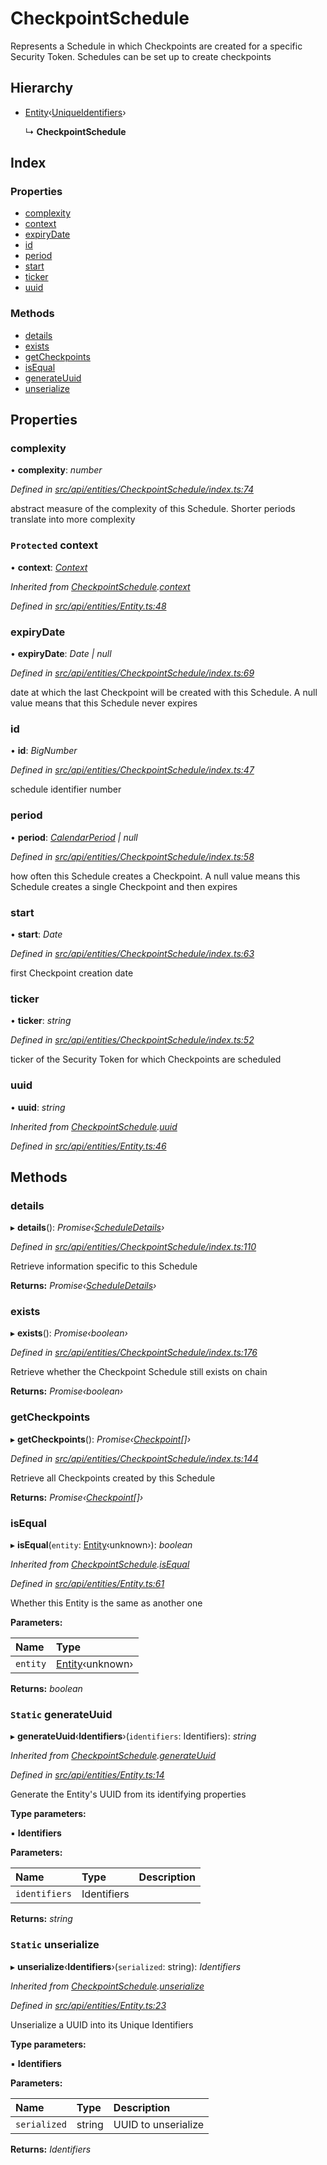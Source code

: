 # CheckpointSchedule

Represents a Schedule in which Checkpoints are created for a specific Security Token. Schedules can be set up to create checkpoints

## Hierarchy

* [Entity](entity.md)‹[UniqueIdentifiers](../interfaces/uniqueidentifiers.md)›

  ↳ **CheckpointSchedule**

## Index

### Properties

* [complexity](checkpointschedule.md#complexity)
* [context](checkpointschedule.md#protected-context)
* [expiryDate](checkpointschedule.md#expirydate)
* [id](checkpointschedule.md#id)
* [period](checkpointschedule.md#period)
* [start](checkpointschedule.md#start)
* [ticker](checkpointschedule.md#ticker)
* [uuid](checkpointschedule.md#uuid)

### Methods

* [details](checkpointschedule.md#details)
* [exists](checkpointschedule.md#exists)
* [getCheckpoints](checkpointschedule.md#getcheckpoints)
* [isEqual](checkpointschedule.md#isequal)
* [generateUuid](checkpointschedule.md#static-generateuuid)
* [unserialize](checkpointschedule.md#static-unserialize)

## Properties

### complexity

• **complexity**: _number_

_Defined in_ [_src/api/entities/CheckpointSchedule/index.ts:74_](https://github.com/PolymathNetwork/polymesh-sdk/blob/23062de4/src/api/entities/CheckpointSchedule/index.ts#L74)

abstract measure of the complexity of this Schedule. Shorter periods translate into more complexity

### `Protected` context

• **context**: [_Context_](context.md)

_Inherited from_ [_CheckpointSchedule_](checkpointschedule.md)_._[_context_](checkpointschedule.md#protected-context)

_Defined in_ [_src/api/entities/Entity.ts:48_](https://github.com/PolymathNetwork/polymesh-sdk/blob/23062de4/src/api/entities/Entity.ts#L48)

### expiryDate

• **expiryDate**: _Date \| null_

_Defined in_ [_src/api/entities/CheckpointSchedule/index.ts:69_](https://github.com/PolymathNetwork/polymesh-sdk/blob/23062de4/src/api/entities/CheckpointSchedule/index.ts#L69)

date at which the last Checkpoint will be created with this Schedule. A null value means that this Schedule never expires

### id

• **id**: _BigNumber_

_Defined in_ [_src/api/entities/CheckpointSchedule/index.ts:47_](https://github.com/PolymathNetwork/polymesh-sdk/blob/23062de4/src/api/entities/CheckpointSchedule/index.ts#L47)

schedule identifier number

### period

• **period**: [_CalendarPeriod_](../interfaces/calendarperiod.md) _\| null_

_Defined in_ [_src/api/entities/CheckpointSchedule/index.ts:58_](https://github.com/PolymathNetwork/polymesh-sdk/blob/23062de4/src/api/entities/CheckpointSchedule/index.ts#L58)

how often this Schedule creates a Checkpoint. A null value means this Schedule creates a single Checkpoint and then expires

### start

• **start**: _Date_

_Defined in_ [_src/api/entities/CheckpointSchedule/index.ts:63_](https://github.com/PolymathNetwork/polymesh-sdk/blob/23062de4/src/api/entities/CheckpointSchedule/index.ts#L63)

first Checkpoint creation date

### ticker

• **ticker**: _string_

_Defined in_ [_src/api/entities/CheckpointSchedule/index.ts:52_](https://github.com/PolymathNetwork/polymesh-sdk/blob/23062de4/src/api/entities/CheckpointSchedule/index.ts#L52)

ticker of the Security Token for which Checkpoints are scheduled

### uuid

• **uuid**: _string_

_Inherited from_ [_CheckpointSchedule_](checkpointschedule.md)_._[_uuid_](checkpointschedule.md#uuid)

_Defined in_ [_src/api/entities/Entity.ts:46_](https://github.com/PolymathNetwork/polymesh-sdk/blob/23062de4/src/api/entities/Entity.ts#L46)

## Methods

### details

▸ **details**\(\): _Promise‹_[_ScheduleDetails_](../interfaces/scheduledetails.md)_›_

_Defined in_ [_src/api/entities/CheckpointSchedule/index.ts:110_](https://github.com/PolymathNetwork/polymesh-sdk/blob/23062de4/src/api/entities/CheckpointSchedule/index.ts#L110)

Retrieve information specific to this Schedule

**Returns:** _Promise‹_[_ScheduleDetails_](../interfaces/scheduledetails.md)_›_

### exists

▸ **exists**\(\): _Promise‹boolean›_

_Defined in_ [_src/api/entities/CheckpointSchedule/index.ts:176_](https://github.com/PolymathNetwork/polymesh-sdk/blob/23062de4/src/api/entities/CheckpointSchedule/index.ts#L176)

Retrieve whether the Checkpoint Schedule still exists on chain

**Returns:** _Promise‹boolean›_

### getCheckpoints

▸ **getCheckpoints**\(\): _Promise‹_[_Checkpoint_](checkpoint.md)_\[\]›_

_Defined in_ [_src/api/entities/CheckpointSchedule/index.ts:144_](https://github.com/PolymathNetwork/polymesh-sdk/blob/23062de4/src/api/entities/CheckpointSchedule/index.ts#L144)

Retrieve all Checkpoints created by this Schedule

**Returns:** _Promise‹_[_Checkpoint_](checkpoint.md)_\[\]›_

### isEqual

▸ **isEqual**\(`entity`: [Entity](entity.md)‹unknown›\): _boolean_

_Inherited from_ [_CheckpointSchedule_](checkpointschedule.md)_._[_isEqual_](checkpointschedule.md#isequal)

_Defined in_ [_src/api/entities/Entity.ts:61_](https://github.com/PolymathNetwork/polymesh-sdk/blob/23062de4/src/api/entities/Entity.ts#L61)

Whether this Entity is the same as another one

**Parameters:**

| Name | Type |
| :--- | :--- |
| `entity` | [Entity](entity.md)‹unknown› |

**Returns:** _boolean_

### `Static` generateUuid

▸ **generateUuid**‹**Identifiers**›\(`identifiers`: Identifiers\): _string_

_Inherited from_ [_CheckpointSchedule_](checkpointschedule.md)_._[_generateUuid_](checkpointschedule.md#static-generateuuid)

_Defined in_ [_src/api/entities/Entity.ts:14_](https://github.com/PolymathNetwork/polymesh-sdk/blob/23062de4/src/api/entities/Entity.ts#L14)

Generate the Entity's UUID from its identifying properties

**Type parameters:**

▪ **Identifiers**

**Parameters:**

| Name | Type | Description |
| :--- | :--- | :--- |
| `identifiers` | Identifiers |  |

**Returns:** _string_

### `Static` unserialize

▸ **unserialize**‹**Identifiers**›\(`serialized`: string\): _Identifiers_

_Inherited from_ [_CheckpointSchedule_](checkpointschedule.md)_._[_unserialize_](checkpointschedule.md#static-unserialize)

_Defined in_ [_src/api/entities/Entity.ts:23_](https://github.com/PolymathNetwork/polymesh-sdk/blob/23062de4/src/api/entities/Entity.ts#L23)

Unserialize a UUID into its Unique Identifiers

**Type parameters:**

▪ **Identifiers**

**Parameters:**

| Name | Type | Description |
| :--- | :--- | :--- |
| `serialized` | string | UUID to unserialize |

**Returns:** _Identifiers_


